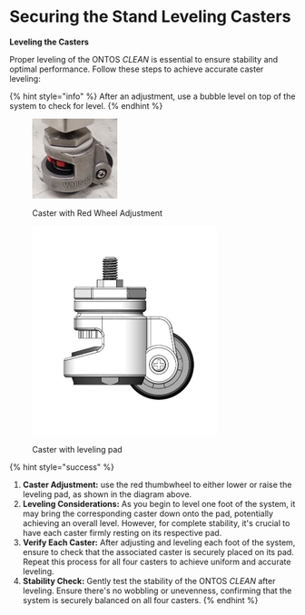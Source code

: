 # Securing the Stand Leveling Casters

**Leveling the Casters**

Proper leveling of the ONTOS _CLEAN_ is essential to ensure stability and optimal performance. Follow these steps to achieve accurate caster leveling:

{% hint style="info" %}
After an adjustment, use a bubble level on top of the system to check for level.
{% endhint %}

<figure><img src="../../.gitbook/assets/caster.png" alt="" width="150"><figcaption><p>Caster with Red Wheel Adjustment</p></figcaption></figure>

<figure><img src="../../.gitbook/assets/Screenshot 2023-08-21 113513.jpg" alt="" width="326"><figcaption><p>Caster with leveling pad</p></figcaption></figure>

{% hint style="success" %}
1. **Caster Adjustment:** use the red thumbwheel to either lower or raise the leveling pad, as shown in the diagram above.&#x20;
2. **Leveling Considerations:** As you begin to level one foot of the system, it may bring the corresponding caster down onto the pad, potentially achieving an overall level. However, for complete stability, it's crucial to have each caster firmly resting on its respective pad.
3. **Verify Each Caster:** After adjusting and leveling each foot of the system, ensure to check that the associated caster is securely placed on its pad. Repeat this process for all four casters to achieve uniform and accurate leveling.
4. **Stability Check:** Gently test the stability of the ONTOS _CLEAN_ after leveling. Ensure there's no wobbling or unevenness, confirming that the system is securely balanced on all four casters.
{% endhint %}

